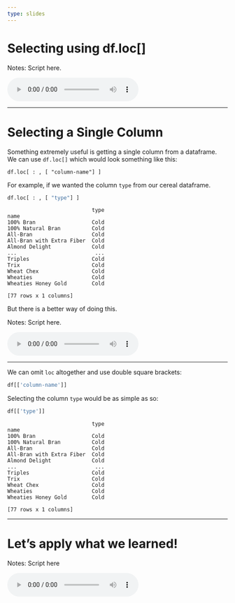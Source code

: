```yaml
---
type: slides
---
```


# Selecting using df.loc\[\]

Notes: Script here.

<html>

<audio controls >

<source src="placeholder_audio.mp3" />

</audio>

</html>

---

# Selecting a Single Column

Something extremely useful is getting a single column from a dataframe.
We can use `df.loc[]` which would look something like this:

    df.loc[ : , [ "column-name"] ]

For example, if we wanted the column `type` from our cereal dataframe.

``` python
df.loc[ : , [ "type"] ]
```

```out
                           type
name                           
100% Bran                  Cold
100% Natural Bran          Cold
All-Bran                   Cold
All-Bran with Extra Fiber  Cold
Almond Delight             Cold
...                         ...
Triples                    Cold
Trix                       Cold
Wheat Chex                 Cold
Wheaties                   Cold
Wheaties Honey Gold        Cold

[77 rows x 1 columns]
```

But there is a better way of doing this.

Notes: Script here.

<html>

<audio controls >

<source src="placeholder_audio.mp3" />

</audio>

</html>

---

We can omit `loc` altogether and use double square brackets:

``` python
df[['column-name']]
```

Selecting the column `type` would be as simple as so:

``` python
df[['type']]
```

```out
                           type
name                           
100% Bran                  Cold
100% Natural Bran          Cold
All-Bran                   Cold
All-Bran with Extra Fiber  Cold
Almond Delight             Cold
...                         ...
Triples                    Cold
Trix                       Cold
Wheat Chex                 Cold
Wheaties                   Cold
Wheaties Honey Gold        Cold

[77 rows x 1 columns]
```

---

# Let’s apply what we learned\!

Notes: Script here

<html>

<audio controls >

<source src="placeholder_audio.mp3" />

</audio>

</html>
